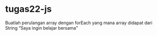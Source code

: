 # tugas22-js

Buatlah perulangan array dengan forEach yang mana array didapat dari String “Saya ingin belajar bersama” 
